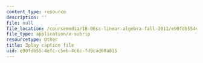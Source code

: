 ```yaml
---
content_type: resource
description: ''
file: null
file_location: /coursemedia/18-06sc-linear-algebra-fall-2011/e90fdb554efcc5eb4c6cfd9cad60a815_3cMyj8EKFGo.srt
file_type: application/x-subrip
resourcetype: Other
title: 3play caption file
uid: e90fdb55-4efc-c5eb-4c6c-fd9cad60a815
---
```

